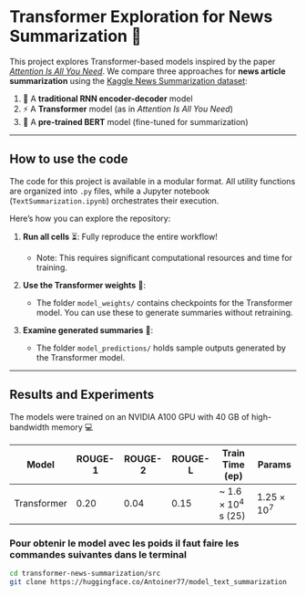 # Transformer Exploration for News Summarization :newspaper:

This project explores Transformer-based models inspired by the paper [*Attention Is All You Need*](https://arxiv.org/abs/1706.03762). We compare three approaches for **news article summarization** using the [Kaggle News Summarization dataset](https://www.kaggle.com/datasets/sbhatti/news-summarization):

1. :repeat: A **traditional RNN encoder-decoder** model  
2. :zap: A **Transformer** model (as in *Attention Is All You Need*)  
3. :rocket: A **pre-trained BERT** model (fine-tuned for summarization)

---

## How to use the code

The code for this project is available in a modular format. All utility functions are organized into `.py` files, while a Jupyter notebook (`TextSummarization.ipynb`) orchestrates their execution. 

Here’s how you can explore the repository:

1. **Run all cells** :hourglass_flowing_sand:: Fully reproduce the entire workflow!  
   - Note: This requires significant computational resources and time for training.

2. **Use the Transformer weights** :mechanical_arm::  
   - The folder `model_weights/` contains checkpoints for the Transformer model. You can use these to generate summaries without retraining.

3. **Examine generated summaries** :page_facing_up::  
   - The folder `model_predictions/` holds sample outputs generated by the Transformer model.

---

## Results and Experiments

The models were trained on an NVIDIA A100 GPU with 40 GB of high-bandwidth memory :computer:

| Model                        | ROUGE-1 | ROUGE-2 | ROUGE-L | Train Time (ep)  | Params  |
|------------------------------|---------|---------|---------|------------------|---------|
| Transformer                  | 0.20    | 0.04    | 0.15    | ~ $1.6 \times 10^4$ s (25) | $1.25 \times 10^7$  |


### Pour obtenir le model avec les poids il faut faire les commandes suivantes dans le terminal 


```bash
cd transformer-news-summarization/src
git clone https://huggingface.co/Antoiner77/model_text_summarization

